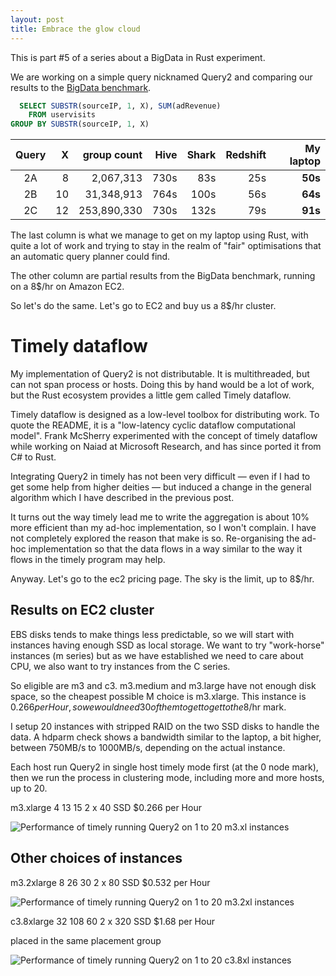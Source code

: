 ```yaml
---
layout: post
title: Embrace the glow cloud
---
```


This is part #5 of a series about a BigData in Rust experiment.

We are working on a simple query nicknamed Query2 and comparing
our results to the
[BigData benchmark](https://amplab.cs.berkeley.edu/benchmark/).

```SQL
  SELECT SUBSTR(sourceIP, 1, X), SUM(adRevenue)
    FROM uservisits
GROUP BY SUBSTR(sourceIP, 1, X)
```

| Query   |  X | group count | Hive | Shark | Redshift | My laptop |
|:-------:|---:|------------:|-----:|------:|---------:|----------:|
|   2A    |   8|   2,067,313 | 730s |   83s |      25s |   **50s** |
|   2B    |  10|  31,348,913 | 764s |  100s |      56s |   **64s** |
|   2C    |  12| 253,890,330 | 730s |  132s |      79s |   **91s** |

The last column is what we manage to get on my laptop using Rust, with
quite a lot of work and
trying to stay in the realm of "fair" optimisations that an automatic query
planner could find.

The other column are partial results from the BigData benchmark, running on
a 8$/hr on Amazon EC2.

So let's do the same. Let's go to EC2 and buy us a 8$/hr cluster.

# Timely dataflow

My implementation of Query2 is not distributable. It is multithreaded, but
can not span process or hosts. Doing this by hand would be a lot of work, but
the Rust ecosystem provides a little gem called Timely dataflow.

Timely dataflow is designed as a low-level toolbox for distributing work. To
quote the README, it is a "low-latency cyclic dataflow computational model".
Frank McSherry experimented with the concept of timely dataflow while working
on Naiad at Microsoft Research, and has since ported it from C# to Rust.

Integrating Query2 in timely has not been very difficult — even if I had to 
get some help from higher deities — but induced a change in the
general algorithm which I have described in the previous post.

It turns out the way timely lead me to write the aggregation is about 10% more
efficient than my ad-hoc implementation, so I won't complain. I have not
completely explored the reason that make is so. Re-organising the ad-hoc
implementation so that the data flows in a way similar to the way it flows
in the timely program may help.

Anyway. Let's go to the ec2 pricing page. The sky is the limit, up to 8$/hr.

## Results on EC2 cluster

EBS disks tends to make things less predictable, so we will start with
instances having enough SSD as local storage. We want to try "work-horse"
instances (m series) but as we have established we need to care about CPU,
we also want to try instances from the C series.

So eligible are m3 and c3. m3.medium and m3.large have not enough disk space,
so the cheapest possible M choice is m3.xlarge. This instance is $0.266 per
Hour, so we would need 30 of them to get to get to the 8$/hr mark.

I setup 20 instances with stripped RAID on the two SSD disks to handle the
data. A hdparm check shows a bandwidth similar to the laptop, a bit higher,
between 750MB/s to 1000MB/s, depending on the actual instance.

Each host run Query2 in single host timely mode first (at the 0 node mark),
then we run the process in clustering mode, including more and more hosts, up
to 20.

m3.xlarge   4   13  15  2 x 40 SSD  $0.266 per Hour

<img    alt="Performance of timely running Query2 on 1 to 20 m3.xl instances"
        src="{{site.baseurl}}/assets/2016-02-11-m3xl.png"/>

## Other choices of instances

m3.2xlarge  8   26  30  2 x 80 SSD  $0.532 per Hour


<img    alt="Performance of timely running Query2 on 1 to 20 m3.2xl instances"
        src="{{site.baseurl}}/assets/2016-02-11-m32xl.png"/>

c3.8xlarge  32  108 60  2 x 320 SSD $1.68 per Hour

placed in the same placement group

<img    alt="Performance of timely running Query2 on 1 to 20 c3.8xl instances"
        src="{{site.baseurl}}/assets/2016-02-11-c38xl.png"/>

